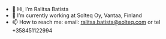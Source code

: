 - 👋 Hi, I’m Ralitsa Batista
- 🌱 I’m currently working at Solteq Oy, Vantaa, Finland
- 📫 How to reach me: email: ralitsa.batista@solteq.com or tel +358451122994

<!---
RalitsaBatistaSolteq/RalitsaBatistaSolteq is a ✨ special ✨ repository because its `README.md` (this file) appears on your GitHub profile.
You can click the Preview link to take a look at your changes.
--->
